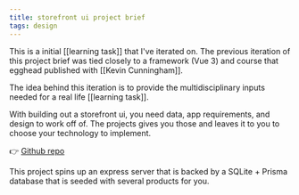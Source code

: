 ```yaml
---
title: storefront ui project brief
tags: design
---
```


This is a initial [[learning task]] that I've iterated on. The previous iteration of this project brief was tied closely to a framework (Vue 3) and course that egghead published with [[Kevin Cunningham]].

The idea behind this iteration is to provide the multidisciplinary inputs needed for a real life [[learning task]]. 

With building out a storefront ui, you need data, app requirements, and design to work off of. The projects gives you those and leaves it to you to choose your technology to implement.

👉 [Github repo](https://github.com/zacjones93/storefront-ui-project)

This project spins up an express server that is backed by a SQLite + Prisma database that is seeded with several products for you.